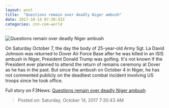 ```yaml
---
layout: post
title:  "Questions remain over deadly Niger ambush"
date: 2017-10-14 07:30:43Z
categories: cnn-com-world
---
```


![Questions remain over deadly Niger ambush](http://cdn.cnn.com/cnnnext/dam/assets/171004190932-niger-map-super-tease.jpg)

On Saturday October 7, the day the body of 25-year-old Army Sgt. La David Johnson was returned to Dover Air Force Base after he was killed in an ISIS ambush in Niger, President Donald Trump was golfing. It's not known if the President ever planned to attend the return of remains ceremony at Dover as he has in the past. But since the ambush on October 4 in Niger, he has not commented publicly on the deadliest combat incident involving US troops since he took office.


Full story on F3News: [Questions remain over deadly Niger ambush](http://www.f3nws.com/n/rQrsrE)

> Posted on: Saturday, October 14, 2017 7:30:43 AM
